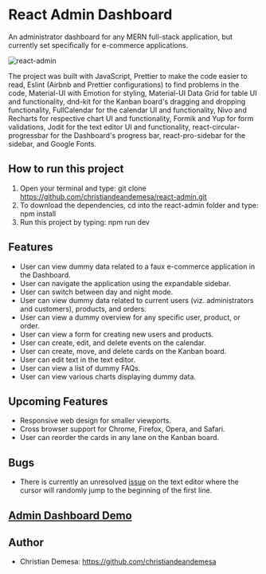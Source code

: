 # React Admin Dashboard
An administrator dashboard for any MERN full-stack application, but currently set specifically for e-commerce applications.

![react-admin](https://user-images.githubusercontent.com/85912934/208585613-58ee59cb-5cf6-4a9c-b0d2-62a18e0e159d.png)

The project was built with JavaScript, Prettier to make the code easier 
to read, Eslint (Airbnb and Prettier configurations) to find problems in the code, Material-UI with Emotion for styling, Material-UI Data Grid for table UI and functionality, dnd-kit for the Kanban board's dragging and dropping functionality, FullCalendar for the calendar UI and functionality, Nivo and Recharts for respective chart UI and functionality, Formik and Yup for form validations, Jodit for the text editor UI and functionality, react-circular-progressbar for the Dashboard's progress bar, react-pro-sidebar for the sidebar, and Google Fonts.

## How to run this project
1. Open your terminal and type: git clone https://github.com/christiandeandemesa/react-admin.git
2. To download the dependencies, cd into the react-admin folder and type: npm install
3. Run this project by typing: npm run dev

## Features
- User can view dummy data related to a faux e-commerce application in the Dashboard.
- User can navigate the application using the expandable sidebar.
- User can switch between day and night mode.
- User can view dummy data related to current users (viz. administrators and customers), products, and orders.
- User can view a dummy overview for any specific user, product, or order.
- User can view a form for creating new users and products.
- User can create, edit, and delete events on the calendar.
- User can create, move, and delete cards on the Kanban board.
- User can edit text in the text editor.
- User can view a list of dummy FAQs.
- User can view various charts displaying dummy data.


## Upcoming Features
- Responsive web design for smaller viewports.
- Cross browser support for Chrome, Firefox, Opera, and Safari.
- User can reorder the cards in any lane on the Kanban board.

## Bugs
- There is currently an unresolved [issue](https://github.com/jodit/jodit-react/issues/217) on the text editor where the cursor will randomly jump to the beginning of the first line.

## [Admin Dashboard Demo](https://christian-demesa-react-admin.netlify.app/)

## Author
- Christian Demesa: https://github.com/christiandeandemesa
